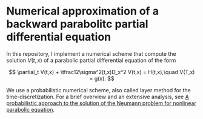 # Numerical approximation of a backward parabolitc partial differential equation

In this repository, I implement a numerical scheme that compute the solution $V(t,x)$ of a parabolic partial differential equation of the form

$$
\partial_t V(t,x) + \tfrac12\sigma^2(t,x)D_x^2 V(t,x) = H(t,x),\quad V(T,x) = g(x).
$$

We use a probabilistic numerical scheme, also called layer method for the time-discretization. For a brief overview and an extensive analysis, see [A probabilistic approach to the solution of the Neumann
problem for nonlinear parabolic equation](https://doi.org/10.1093/imanum/22.4.599).
